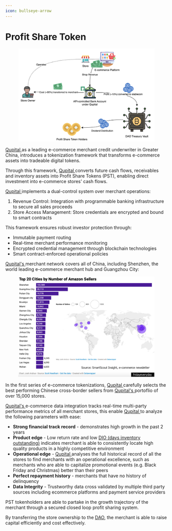 ```yaml
---
icon: bullseye-arrow
---
```


# Profit Share Token

<figure><img src=".gitbook/assets/image (21).png" alt="" width="563"><figcaption></figcaption></figure>

[Qupital ](<README (2).md#qupital>)as a leading e-commerce merchant credit underwriter in Greater China, introduces a tokenization framework that transforms e-commerce assets into tradeable digital tokens.&#x20;

Through this framework, [Qupital ](<README (2).md#qupital>)converts future cash flows, receivables and inventory assets into Profit Share Tokens (PST), enabling direct investment into e-commerce stores' cash flows.

[Qupital ](<README (2).md#qupital>)implements a dual-control system over merchant operations:

1. Revenue Control: Integration with programmable banking infrastructure to secure all sales proceeds
2. Store Access Management: Store credentials are encrypted and bound to smart contracts

This framework ensures robust investor protection through:

* Immutable payment routing
* Real-time merchant performance monitoring
* Encrypted credential management through blockchain technologies
* Smart contract-enforced operational policies

[Qupital's ](<README (2).md#qupital>)merchant network covers all of China, including Shenzhen, the world leading e-commerce merchant hub and Guangzhou City:

<figure><img src=".gitbook/assets/image (1).png" alt="" width="563"><figcaption></figcaption></figure>

In the first series of e-commerce tokenizations, [Qupital ](<README (2).md#qupital>)carefully selects the best performing Chinese cross-border sellers from [Qupital's ](<README (2).md#qupital>)portoflio of over 15,000 stores.

[Qupital's ](<README (2).md#qupital>)e-commerce data integration tracks real-time multi-party performance metrics of all merchant stores, this enable [Qupital ](<README (2).md#qupital>)to analyze the following parameters with ease:

* **Strong financial track record** - demonstrates high growth in the past 2 years
* **Product edge** - Low return rate and low [DIO (days inventory outstanding)](<README (2).md#days-inventory-outstanding-dio>) indicates merchant is able to consistently locate high quality products in a highly competitive environment
* **Operational edge** - [Qupital ](<README (2).md#qupital>)analyses the full historical record of all the stores to find merchants with an operational excellence, such as merchants who are able to capitalize promotional events (e.g. Black Friday and Christmas) better than their peers
* **Perfect repayment history** - merchants that have no history of delinquency
* **Data Integrity** - Trustworthy data cross validated by multiple third party sources including ecommerce platforms and payment service providers

PST tokenholders are able to partake in the growth trajectory of the merchant through a secured closed loop profit sharing system.

By transferring the store ownership to the [DAO](<README (2).md#dao-decentralized-autonomous-organization>), the merchant is able to raise capital efficiently and cost effectively.
